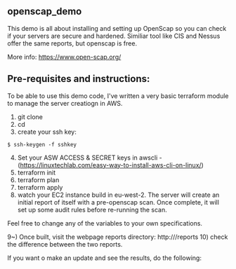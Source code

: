 ## openscap_demo

This demo is all about installing and setting up OpenScap so you can check if your servers are secure and hardened. Similiar tool like CIS and Nessus offer the same reports, but openscap is free.

More info: https://www.open-scap.org/

## Pre-requisites and instructions:

To be able to use this demo code, I've written a very basic terraform module to manage the server creatiogn in AWS.

1) git clone 
2) cd 
3) create your ssh key:

````
$ ssh-keygen -f sshkey

````

4) Set your ASW ACCESS & SECRET keys in awscli - (https://linuxtechlab.com/easy-way-to-install-aws-cli-on-linux/)
5) terraform init
6) terraform plan
7) terraform apply
8) watch  your EC2 instance build in eu-west-2. The server will create an initial report of itself with a pre-openscap scan. Once complete, it will set up some audit rules before re-running the scan.

Feel free to change any of the variables to your own specifications.

9~) Once built, visit the webpage reports directory: http://<your-IP-address>/reports
10) check the difference between the two reports.

If you want o make an update and see the results, do the following:



